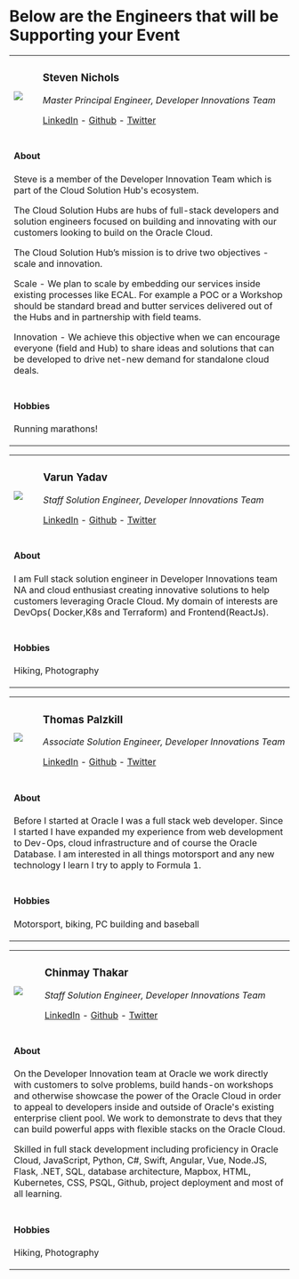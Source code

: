 # Below are the Engineers that will be Supporting your Event

<table class="hubperson"><tr>
<td class="sepicture"><img src="https://avatars2.githubusercontent.com/u/25616102?s=400&u=e4b45fe0daf2ca2ac5369d5b831a641549f92b6e&v=4"/></td>
<td class="setext"><p><h3>Steven Nichols</h3></p>
<p><em>Master Principal Engineer, Developer Innovations Team</em></p>
<p>
<a href="https://www.linkedin.com/in/steve-nichols-820b634/" target="lin">LinkedIn</a> -
<a href="https://github.com/snicholspa" target="git">Github</a> -
<a href="https://#" target="twit">Twitter</a>
</p>
</td></tr><tr><td colspan="2" class="seDetailSpace">
<h4>About</h4>
<p class="aboutText">
Steve is a member of the Developer Innovation Team which is part of the Cloud Solution Hub's ecosystem.

The Cloud Solution Hubs are hubs of full-stack developers and solution engineers focused on building and innovating with our customers looking to build on the Oracle Cloud.

The Cloud Solution Hub’s mission is to drive two objectives - scale and innovation.

Scale - We plan to scale by embedding our services inside existing processes like ECAL. For example a POC or a Workshop should be standard bread and butter services delivered out of the Hubs and in partnership with field teams.

Innovation - We achieve this objective when we can encourage everyone (field and Hub) to share ideas and solutions that can be developed to drive net-new demand for standalone cloud deals.
</p></td></tr><tr><td colspan="2" class="seDetailSpace">
<h4>Hobbies</h4>
<p class="aboutText">
Running marathons!
</p></td></tr></table>

<table class="hubperson"><tr>
<td class="sepicture"><img src="https://avatars3.githubusercontent.com/u/26843227?s=400&u=0c4c2e41c6e4ae333b15b938cd9d313117e44825&v=4"/></td>
<td class="setext"><p><h3>Varun Yadav</h3></p>
<p><em>Staff Solution Engineer, Developer Innovations Team</em></p>
<p>
<a href="https://www.linkedin.com/in/varuncs/" target="lin">LinkedIn</a> -
<a href="https://github.com/varunyn" target="git">Github</a> -
<a href="https://#" target="twit">Twitter</a>
</p>
</td></tr><tr><td colspan="2" class="seDetailSpace">
<h4>About</h4>
<p class="aboutText">
I am Full stack solution engineer in Developer Innovations team NA and cloud enthusiast creating innovative solutions to help customers leveraging Oracle Cloud. My domain of interests are DevOps( Docker,K8s and Terraform) and Frontend(ReactJs).
</p></td></tr><tr><td colspan="2" class="seDetailSpace">
<h4>Hobbies</h4>
<p class="aboutText">
Hiking, Photography
</p></td></tr></table>

<table class="hubperson"><tr>
<td class="sepicture"><img src="https://avatars2.githubusercontent.com/u/32497571?s=400&u=5821506b81b55b3fd7ef18e1bb10ad2dda54be1d&v=4"/></td>
<td class="setext"><p><h3>Thomas Palzkill</h3></p>
<p><em>Associate Solution Engineer, Developer Innovations Team</em></p>
<p>
<a href="https://www.linkedin.com/in/thomaspalzkill/" target="lin">LinkedIn</a> -
<a href="https://github.com/tpalzkill" target="git">Github</a> -
<a href="https://#" target="twit">Twitter</a>
</p>
</td></tr><tr><td colspan="2" class="seDetailSpace">
<h4>About</h4>
<p class="aboutText">
Before I started at Oracle I was a full stack web developer. Since I started I have expanded my experience from web development to Dev-Ops, cloud infrastructure and of course the Oracle Database. I am interested in all things motorsport and any new technology I learn I try to apply to Formula 1.
</p></td></tr><tr><td colspan="2" class="seDetailSpace">
<h4>Hobbies</h4>
<p class="aboutText">
Motorsport, biking, PC building and baseball
</p></td></tr></table>

<table class="hubperson"><tr>
<td class="sepicture"><img src="https://avatars2.githubusercontent.com/u/45403678?s=400&u=db3ef54cb58bd60e5078a8087d83e3d91c1d6eec&v=4"/></td>
<td class="setext"><p><h3>Chinmay Thakar</h3></p>
<p><em>Staff Solution Engineer, Developer Innovations Team</em></p>
<p>
<a href="https://www.linkedin.com/in/chinmay-thakar-43771911a/" target="lin">LinkedIn</a> -
<a href="https://github.com/chinmaythakar" target="git">Github</a> -
<a href="https://#" target="twit">Twitter</a>
</p>
</td></tr><tr><td colspan="2" class="seDetailSpace">
<h4>About</h4>
<p class="aboutText">
On the Developer Innovation team at Oracle we work directly with customers to solve problems, build hands-on workshops and otherwise showcase the power of the Oracle Cloud in order to appeal to developers inside and outside of Oracle's existing enterprise client pool. We work to demonstrate to devs that they can build powerful apps with flexible stacks on the Oracle Cloud.

Skilled in full stack development including proficiency in Oracle Cloud, JavaScript, Python, C#, Swift, Angular, Vue, Node.JS, Flask, .NET, SQL, database architecture, Mapbox, HTML, Kubernetes, CSS, PSQL, Github, project deployment and most of all learning.
</p></td></tr><tr><td colspan="2" class="seDetailSpace">
<h4>Hobbies</h4>
<p class="aboutText">
Hiking, Photography
</p></td></tr></table>
